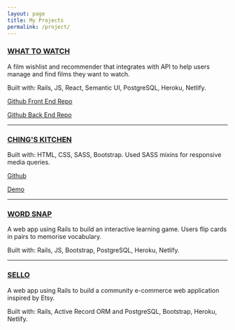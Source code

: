 ```yaml
---
layout: page
title: My Projects
permalink: /project/
---
```


### [WHAT TO WATCH](http://wattowatch.netlify.com/)

A film wishlist and recommender that integrates with API to help users manage and find films they want to watch.

Built with: Rails, JS, React, Semantic UI, PostgreSQL, Heroku, Netlify.

[Github Front End Repo](https://github.com/ching-wang/client-what-to-watch)

[Github Back End Repo](https://github.com/ching-wang/server-what-to-watch)

---

### [CHING'S KITCHEN](https://chings-kitchen.netlify.com/)

Built with: HTML, CSS, SASS, Bootstrap. Used SASS mixins for responsive media queries.

[Github](https://github.com/ching-wang/chings-kitchen)

[Demo](https://youtu.be/j8fGVVJlzxM)

---

### [WORD SNAP](https://wordsnap.netlify.com/)

A web app using Rails to build an interactive learning game. Users flip cards in pairs to memorise vocabulary.

Built with: Rails, JS, Bootstrap, PostgreSQL, Heroku, Netlify.

---

### [SELLO](https://sello-shop.herokuapp.com/)

A web app using Rails to build a community e-commerce web application inspired by Etsy.

Built with: Rails, Active Record ORM and PostgreSQL, Bootstrap, Heroku, Netlify.
